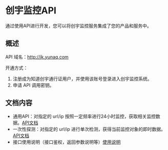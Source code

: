 # 创宇监控API

通过使用API进行开发，您可以将创宇监控服务集成了您的产品和服务中。

## 概述

API 域名：http://jk.yunaq.com

开通方式：
1. 注册成为知道创宇通行证用户，并使用该账号登录进入创宇监控系统。
2. 申请 API 调用密钥。

## 文档内容
* 通用API：对指定的 url/ip 按照一定频率进行24小时监控，获取相关监控数据。[API文档](api_doc.md)
* 一次性探测：对指定的 url/ip 进行单次检测，获得当前监控对象的即时数据。[API文档](one_time_api_doc.md)
* 接口使用说明（接口鉴权，返回参数说明等）[使用说明](api_usage.md)

